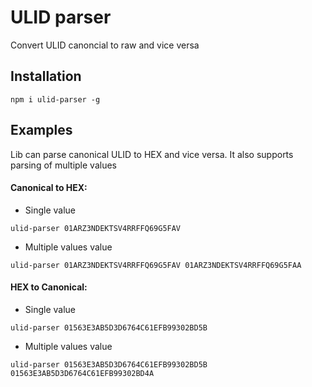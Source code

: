 # ULID parser

Convert ULID canoncial to raw and vice versa

## Installation

```
npm i ulid-parser -g
```

## Examples

Lib can parse canonical ULID to HEX and vice versa. It also supports parsing of multiple values

#### Canonical to HEX:

- Single value

```
ulid-parser 01ARZ3NDEKTSV4RRFFQ69G5FAV
```

- Multiple values value

```
ulid-parser 01ARZ3NDEKTSV4RRFFQ69G5FAV 01ARZ3NDEKTSV4RRFFQ69G5FAA
```


#### HEX to Canonical:

- Single value

```
ulid-parser 01563E3AB5D3D6764C61EFB99302BD5B
```

- Multiple values value

```
ulid-parser 01563E3AB5D3D6764C61EFB99302BD5B 01563E3AB5D3D6764C61EFB99302BD4A
```
